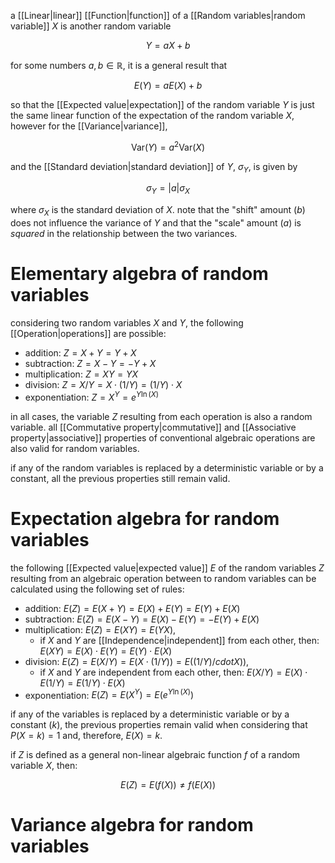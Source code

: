 a [[Linear|linear]] [[Function|function]] of a [[Random variables|random variable]] $X$ is another random variable

$$
Y=aX+b
$$

for some numbers $a,b\in\mathbb{R}$, it is a general result that 

$$
E(Y)=aE(X)+b
$$

so that the [[Expected value|expectation]] of the random variable $Y$ is just the same linear function of the expectation of the random variable $X$, however for the [[Variance|variance]],

$$
\text{Var}(Y)=a^{2}\text{Var}(X)
$$

and the [[Standard deviation|standard deviation]] of $Y$, $\sigma_{Y}$, is given by

$$
\sigma_{Y}=|a|\sigma_{X}
$$

where $\sigma_X$ is the standard deviation of $X$. note that the "shift" amount ($b$) does not influence the variance of $Y$ and that the "scale" amount ($a$) is *squared* in the relationship between the two variances.

# Elementary algebra of random variables

considering two random variables $X$ and $Y$, the following [[Operation|operations]] are possible:

- addition: $Z=X+Y=Y+X$
- subtraction: $Z=X-Y=-Y+X$
- multiplication: $Z=XY=YX$
- division: $Z=X/Y=X\cdot(1/Y)=(1/Y)\cdot X$
- exponentiation: $Z=X^{Y}=e^{Y\ln(X)}$

in all cases, the variable $Z$ resulting from each operation is also a random variable. all [[Commutative property|commutative]] and [[Associative property|associative]] properties of conventional algebraic operations are also valid for random variables.

if any of the random variables is replaced by a deterministic variable or by a constant, all the previous properties still remain valid.

# Expectation algebra for random variables

the following [[Expected value|expected value]] $E$ of the random variables $Z$ resulting from an algebraic operation between to random variables can be calculated using the following set of rules:

- addition: $E(Z)=E(X+Y)=E(X)+E(Y)=E(Y)+E(X)$
- subtraction: $E(Z)=E(X-Y)=E(X)-E(Y)=-E(Y)+E(X)$
- multiplication: $E(Z)=E(XY)=E(YX)$,
	- if $X$ and $Y$ are [[Independence|independent]] from each other, then: $E(XY)=E(X)\cdot E(Y)=E(Y)\cdot E(X)$
- division: $E(Z)=E(X/Y)=E(X\cdot(1/Y))=E((1/Y)/cdot X))$,
	- if $X$ and $Y$ are independent from each other, then: $E(X/Y)=E(X)\cdot E(1/Y)=E(1/Y)\cdot E(X)$
- exponentiation: $E(Z)=E(X^{Y})=E(e^{Y\ln(X)})$

if any of the variables is replaced by a deterministic variable or by a constant ($k$), the previous properties remain valid when considering that $P(X=k)=1$ and, therefore, $E(X)=k$.

if $Z$ is defined as a general non-linear algebraic function $f$ of a random variable $X$, then:

$$
E(Z)=E(f(X))\neq f(E(X))
$$

# Variance algebra for random variables

